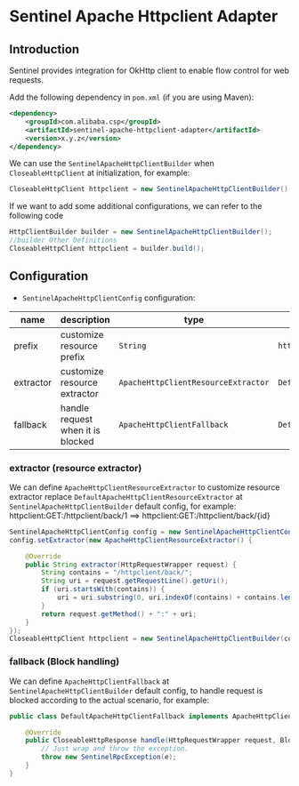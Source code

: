 # Sentinel Apache Httpclient Adapter

## Introduction

Sentinel provides integration for OkHttp client to enable flow control for web requests.

Add the following dependency in `pom.xml` (if you are using Maven):

```xml
<dependency>
    <groupId>com.alibaba.csp</groupId>
    <artifactId>sentinel-apache-httpclient-adapter</artifactId>
    <version>x.y.z</version>
</dependency>
```

We can use the `SentinelApacheHttpClientBuilder` when `CloseableHttpClient` at initialization, for example:

```java
CloseableHttpClient httpclient = new SentinelApacheHttpClientBuilder().build();
```

If we want to add some additional configurations, we can refer to the following code

```java
HttpClientBuilder builder = new SentinelApacheHttpClientBuilder();
//builder Other Definitions
CloseableHttpClient httpclient = builder.build();
```

## Configuration

- `SentinelApacheHttpClientConfig` configuration:

| name | description | type | default value |
|------|------------|------|-------|
| prefix | customize resource prefix | `String` | `httpclient:` |
| extractor | customize resource extractor | `ApacheHttpClientResourceExtractor` | `DefaultApacheHttpClientResourceExtractor` |
| fallback | handle request when it is blocked | `ApacheHttpClientFallback` | `DefaultApacheHttpClientFallback` |

### extractor (resource extractor)

We can define `ApacheHttpClientResourceExtractor` to customize resource extractor replace `DefaultApacheHttpClientResourceExtractor` at `SentinelApacheHttpClientBuilder` default config, for example: httpclient:GET:/httpclient/back/1 ==> httpclient:GET:/httpclient/back/{id}

```java
SentinelApacheHttpClientConfig config = new SentinelApacheHttpClientConfig();
config.setExtractor(new ApacheHttpClientResourceExtractor() {

    @Override
    public String extractor(HttpRequestWrapper request) {
        String contains = "/httpclient/back/";
        String uri = request.getRequestLine().getUri();
        if (uri.startsWith(contains)) {
            uri = uri.substring(0, uri.indexOf(contains) + contains.length()) + "{id}";
        }
        return request.getMethod() + ":" + uri;
    }
});
CloseableHttpClient httpclient = new SentinelApacheHttpClientBuilder(config).build();
```

### fallback (Block handling)

We can define `ApacheHttpClientFallback` at `SentinelApacheHttpClientBuilder` default config, to handle request is blocked according to the actual scenario, for example:

```java
public class DefaultApacheHttpClientFallback implements ApacheHttpClientFallback {

    @Override
    public CloseableHttpResponse handle(HttpRequestWrapper request, BlockException e) {
        // Just wrap and throw the exception.
        throw new SentinelRpcException(e);
    }
}
```

